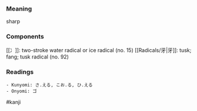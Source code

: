 ### Meaning

sharp

### Components

[[冫]]: two-stroke water radical or ice radical (no. 15) [[Radicals/牙|牙]]: tusk; fang; tusk radical (no. 92)

### Readings

```
- Kunyomi: さ.える, こお.る, ひ.える
- Onyomi: ゴ
```

#kanji